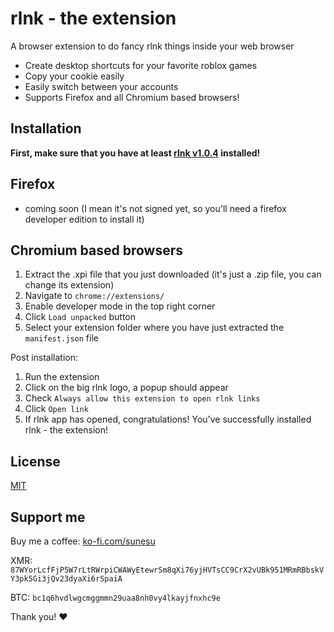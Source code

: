 # rlnk - the extension
A browser extension to do fancy rlnk things inside your web browser

- Create desktop shortcuts for your favorite roblox games
- Copy your cookie easily
- Easily switch between your accounts
- Supports Firefox and all Chromium based browsers!


## Installation

**First, make sure that you have at least [rlnk v1.0.4](/download/latest/rlnk_install.exe) installed!**

## Firefox
- coming soon (I mean it's not signed yet, so you'll need a firefox developer edition to install it)

## Chromium based browsers
1. Extract the .xpi file that you just downloaded (it's just a .zip file, you can change its extension)
2. Navigate to `chrome://extensions/`
3. Enable developer mode in the top right corner
4. Click `Load unpacked` button
5. Select your extension folder where you have just extracted the `manifest.json` file

Post installation:
1. Run the extension
2. Click on the big rlnk logo, a popup should appear
3. Check `Always allow this extension to open rlnk links`
4. Click `Open link`
5. If rlnk app has opened, congratulations! You've successfully installed rlnk - the extension!

## License

[MIT](LICENSE)

## Support me

Buy me a coffee: [ko-fi.com/sunesu](https://ko-fi.com/sunesu)

XMR: `87WYorLcfFjP5W7rLtRWrpiCWAWyEtewrSm8qXi76yjHVTsCC9CrX2vUBk951MRmRBbskVY3pk5Gi3jQv23dyaXi6rSpaiA`

BTC: `bc1q6hvdlwgcmggmmn29uaa8nh0vy4lkayjfnxhc9e`

Thank you! ❤
